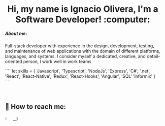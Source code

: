 <h1 align="center"> Hi, my name is Ignacio Olivera, I'm a Software Developer!  :computer: </h1>


<h5> About me:</h5>
<p>
      Full-stack developer with experience in the design, development, testing,
      and maintenance of web applications with the domain of different platforms, languages, and systems.
       I consider myself a dedicated, creative, and detail-oriented person, I work well in work teams
</p>

´´´´
      let skills = {
          'Javascript',
          'Typescript',
          'NodeJs',
          'Express',
          'C#',
          '.net',
          'React',
          'React-Native',
          'Redux',
          'React-Hooks',
          'Angular',
          'SQL'
          'Informix'
      }
´´´´

      
 &nbsp;
## :paperclip: How to reach me:
<span >
<a href="https://www.linkedin.com/in/ignacio-olivera-3942461a2/" ><img width="5%" src="https://cdn-icons-png.flaticon.com/512/174/174857.png"> &nbsp;
<a href="mailto:oliveraignacio02@gmail.com" ><img width="5%" src="https://cdn.icon-icons.com/icons2/2631/PNG/512/gmail_new_logo_icon_159149.png">
</span>
